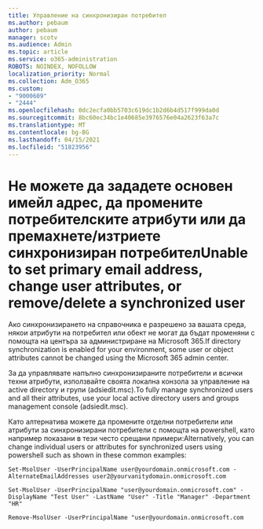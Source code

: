 ```yaml
---
title: Управление на синхронизиран потребител
ms.author: pebaum
author: pebaum
manager: scotv
ms.audience: Admin
ms.topic: article
ms.service: o365-administration
ROBOTS: NOINDEX, NOFOLLOW
localization_priority: Normal
ms.collection: Adm_O365
ms.custom:
- "9000609"
- "2444"
ms.openlocfilehash: 0dc2ecfa0bb5703c619dc1b2d6b4d517f999da0d
ms.sourcegitcommit: 8bc60ec34bc1e40685e3976576e04a2623f63a7c
ms.translationtype: MT
ms.contentlocale: bg-BG
ms.lasthandoff: 04/15/2021
ms.locfileid: "51823956"
---
```

# <a name="unable-to-set-primary-email-address-change-user-attributes-or-removedelete-a-synchronized-user"></a><span data-ttu-id="1c885-102">Не можете да зададете основен имейл адрес, да промените потребителските атрибути или да премахнете/изтриете синхронизиран потребител</span><span class="sxs-lookup"><span data-stu-id="1c885-102">Unable to set primary email address, change user attributes, or remove/delete a synchronized user</span></span>

<span data-ttu-id="1c885-103">Ако синхронизирането на справочника е разрешено за вашата среда, някои атрибути на потребител или обект не могат да бъдат променяни с помощта на центъра за администриране на Microsoft 365.</span><span class="sxs-lookup"><span data-stu-id="1c885-103">If directory synchronization is enabled for your environment, some user or object attributes cannot be changed using the Microsoft 365 admin center.</span></span>

<span data-ttu-id="1c885-104">За да управлявате напълно синхронизираните потребители и всички техни атрибути, използвайте своята локална конзола за управление на active directory и групи (adsiedit.msc).</span><span class="sxs-lookup"><span data-stu-id="1c885-104">To fully manage synchronized users and all their attributes, use your local active directory users and groups management console (adsiedit.msc).</span></span>  

<span data-ttu-id="1c885-105">Като алтернатива можете да промените отделни потребители или атрибути за синхронизирани потребители с помощта на powershell, като например показани в тези често срещани примери:</span><span class="sxs-lookup"><span data-stu-id="1c885-105">Alternatively, you can change individual users or attributes for synchronized users using powershell such as shown in these common examples:</span></span>

`Set-MsolUser -UserPrincipalName user@yourdomain.onmicrosoft.com -AlternateEmailAddresses user2@yourvanitydomain.onmicrosoft.com`

`Set-MsolUser -UserPrincipalName "user@yourdomain.onmicrosoft.com" -DisplayName "Test User" -LastName "User" -Title "Manager" -Department "HR"`

`Remove-MsolUser -UserPrincipalName "user@yourdomain.onmicrosoft.com`
